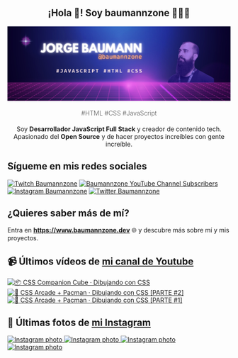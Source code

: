 <p align="center">
   <h2 align="center">¡Hola 👋! Soy baumannzone 👨🏻‍💻</h2>
   <img align="center" src="img/header.png" />
   <h4 align="center" style="font-weight: 300; color: #555;">#HTML #CSS #JavaScript</h4>
</p>

<p align="center" style="margin-bottom: 20px">Soy <strong>Desarrollador JavaScript Full Stack</strong> y creador de contenido tech.
<br/>
Apasionado del <strong>Open Source</strong> y de hacer proyectos increíbles con gente increíble.
</p>

## Sígueme en mis redes sociales

[![Twitch Baumannzone](https://img.shields.io/twitch/status/baumannzone?style=social)](https://twitch.tv/baumannzone)
[![Baumannzone YouTube Channel Subscribers](https://img.shields.io/youtube/channel/subscribers/UCTTj5ztXnGeDRPFVsBp7VMA?style=social)](https://youtube.com/rambitojs)
[![Instagram Baumannzone](https://img.shields.io/badge/Baumannzone--_.svg?label=Instagram&style=social&logo=instagram)](https://instagram.com/baumannzone)
[![Twitter Baumannzone](https://img.shields.io/twitter/follow/Baumannzone?label=Twitter&style=social)](https://twitter.com/baumannzone)

## ¿Quieres saber más de mí?

Entra en **https://www.baumannzone.dev** 🌐 y descubre más sobre mí y mis proyectos.

## 📹 Últimos vídeos de [mi canal de Youtube](https://youtube.com/rambitojs?sub_confirmation=1)


<a href='https://youtu.be/W6xwoSJahA0' target='_blank'>
  <img width='30%' src='https://img.youtube.com/vi/W6xwoSJahA0/mqdefault.jpg' alt='📦 CSS Companion Cube · Dibujando con CSS' />
</a>
<a href='https://youtu.be/9C3NXVXewH8' target='_blank'>
  <img width='30%' src='https://img.youtube.com/vi/9C3NXVXewH8/mqdefault.jpg' alt='👾 CSS Arcade + Pacman · Dibujando con CSS [PARTE #2]' />
</a>
<a href='https://youtu.be/2ahqLdgkSxA' target='_blank'>
  <img width='30%' src='https://img.youtube.com/vi/2ahqLdgkSxA/mqdefault.jpg' alt='👾 CSS Arcade + Pacman · Dibujando con CSS [PARTE #1]' />
</a>

## 📸 Últimas fotos de [mi Instagram](https://instagram.com/baumannzone)


<a href='https://instagram.com/p/C4fUB6qt8pB' target='_blank'>
  <img width='20%' src='https://scontent-waw2-1.cdninstagram.com/v/t51.29350-15/433128708_774713784187802_44516904836327612_n.jpg?stp=dst-jpg_e35_s1080x1080&_nc_ht=scontent-waw2-1.cdninstagram.com&_nc_cat=102&_nc_ohc=NeLkZGsm8REAX9h4tWz&edm=APU89FABAAAA&ccb=7-5&ig_cache_key=MzMyMzQ2MzE0MjY2NjEyNzkzNw%3D%3D.2-ccb7-5&oh=00_AfACfNHxso4BqLpIig3b2rhiSsiVS2hxaUUOO4M2qbZYpw&oe=65F86EB5&_nc_sid=bc0c2c' alt='Instagram photo' />
</a>
<a href='https://instagram.com/p/C4eE5RrtY6Z' target='_blank'>
  <img width='20%' src='https://scontent-waw2-1.cdninstagram.com/v/t51.29350-15/433039831_2550364931816710_3187682606366169153_n.jpg?stp=dst-jpg_e15_fr_p1080x1080&_nc_ht=scontent-waw2-1.cdninstagram.com&_nc_cat=110&_nc_ohc=pFBju2XxncYAX_y2b8b&edm=APU89FABAAAA&ccb=7-5&oh=00_AfAtLfFSui7kjl-YHg6UZ5Azv3Mvv8IfACp3SccGnJ7pPw&oe=65F4C713&_nc_sid=bc0c2c' alt='Instagram photo' />
</a>
<a href='https://instagram.com/p/C4aLp--N81b' target='_blank'>
  <img width='20%' src='https://scontent-waw2-1.cdninstagram.com/v/t51.29350-15/432397907_327707839832345_7689928036586654378_n.jpg?stp=dst-jpg_e35_p1080x1080_sh0.08&_nc_ht=scontent-waw2-1.cdninstagram.com&_nc_cat=105&_nc_ohc=O-gSonL5PbYAX8r1MdO&edm=APU89FABAAAA&ccb=7-5&oh=00_AfARWscAxBdW0FwswmrEGYlvKTf9IeS9shoywmu2YdFgRA&oe=65F48E79&_nc_sid=bc0c2c' alt='Instagram photo' />
</a>
<a href='https://instagram.com/p/C4StL9otLlK' target='_blank'>
  <img width='20%' src='https://scontent-waw2-1.cdninstagram.com/v/t51.29350-15/432191985_948302910139290_8762592650623413272_n.jpg?stp=dst-jpg_e35_p1080x1080_sh0.08&_nc_ht=scontent-waw2-1.cdninstagram.com&_nc_cat=106&_nc_ohc=EwlKjq-CyZoAX9KMGnk&edm=APU89FABAAAA&ccb=7-5&oh=00_AfD3j029Bqk7Gzm_tUbrxC7gj5yCayrNLrJkBiKa4lZtJg&oe=65F4B654&_nc_sid=bc0c2c' alt='Instagram photo' />
</a>
